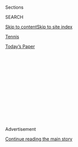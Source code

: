 <div id="app">

<div>

<div>

<div>

<div class="NYTAppHideMasthead css-1q2w90k e1suatyy0">

<div class="section css-ui9rw0 e1suatyy2">

<div class="css-eph4ug er09x8g0">

<div class="css-6n7j50">

</div>

<span class="css-1dv1kvn">Sections</span>

<div class="css-10488qs">

<span class="css-1dv1kvn">SEARCH</span>

</div>

[Skip to content](#site-content)[Skip to site index](#site-index)

</div>

<div id="masthead-section-label" class="css-1wr3we4 eaxe0e00">

[Tennis](https://www.nytimes.com/section/sports/tennis)

</div>

<div class="css-10698na e1huz5gh0">

</div>

</div>

<div id="masthead-bar-one" class="section hasLinks css-15hmgas e1csuq9d3">

<div class="css-uqyvli e1csuq9d0">

</div>

<div class="css-1uqjmks e1csuq9d1">

</div>

<div class="css-9e9ivx">

[](https://myaccount.nytimes.com/auth/login?response_type=cookie&client_id=vi)

</div>

<div class="css-1bvtpon e1csuq9d2">

[Today’s Paper](https://www.nytimes.com/section/todayspaper)

</div>

</div>

</div>

</div>

<div data-aria-hidden="false">

<div id="site-content" role="main">

<div>

<div class="css-1aor85t" style="opacity:0.000000001;z-index:-1;visibility:hidden">

<div class="css-1hqnpie">

<div class="css-epjblv">

<span class="css-17xtcya">[Tennis](/section/sports/tennis)</span><span class="css-x15j1o">|</span><span class="css-fwqvlz">After
It All, Serena Williams Still Has No. 24 In Sight</span>

</div>

<div class="css-k008qs">

<div class="css-1iwv8en">

<span class="css-18z7m18"></span>

<div>

</div>

</div>

<span class="css-1n6z4y">https://nyti.ms/3gF0fwx</span>

<div class="css-1705lsu">

<div class="css-4xjgmj">

<div class="css-4skfbu" role="toolbar" data-aria-label="Social Media Share buttons, Save button, and Comments Panel with current comment count" data-testid="share-tools">

  - 
  - 
  - 
  - 
    
    <div class="css-6n7j50">
    
    </div>

  - 

</div>

</div>

</div>

</div>

</div>

</div>

<div id="NYT_TOP_BANNER_REGION" class="css-13pd83m">

</div>

<div id="top-wrapper" class="css-1sy8kpn">

<div id="top-slug" class="css-l9onyx">

Advertisement

</div>

[Continue reading the main story](#after-top)

<div class="ad top-wrapper" style="text-align:center;height:100%;display:block;min-height:250px">

<div id="top" class="place-ad" data-position="top" data-size-key="top">

</div>

</div>

<div id="after-top">

</div>

</div>

<div>

<div id="sponsor-wrapper" class="css-1hyfx7x">

<div id="sponsor-slug" class="css-19vbshk">

Supported by

</div>

[Continue reading the main story](#after-sponsor)

<div id="sponsor" class="ad sponsor-wrapper" style="text-align:center;height:100%;display:block">

</div>

<div id="after-sponsor">

</div>

</div>

<div class="css-186x18t">

on tennis

</div>

<div class="css-1vkm6nb ehdk2mb0">

# After It All, Serena Williams Still Has No. 24 In Sight

</div>

After the coronavirus paused the tours, Williams is gearing up for the
U.S. Open, her next opportunity to tie Margaret Court’s Grand Slam
singles title record.

<div class="css-79elbk" data-testid="photoviewer-wrapper">

<div class="css-z3e15g" data-testid="photoviewer-wrapper-hidden">

</div>

<div class="css-1a48zt4 ehw59r15" data-testid="photoviewer-children">

![<span class="css-16f3y1r e13ogyst0" data-aria-hidden="true">Serena
Williams during her semifinal match against Elina Svitolina at the US
Open on September 5th,
2019.</span><span class="css-cnj6d5 e1z0qqy90" itemprop="copyrightHolder"><span class="css-1ly73wi e1tej78p0">Credit...</span><span><span>Ben
Solomon for The New York
Times</span></span></span>](https://static01.nyt.com/images/2020/08/09/sports/07tennis-serena-sub/merlin_160252602_261d1c0d-04de-4dbc-b545-949df424aa39-articleLarge.jpg?quality=75&auto=webp&disable=upscale)

</div>

</div>

<div class="css-18e8msd">

<div class="css-vp77d3 epjyd6m0">

<div class="css-hus3qt ey68jwv0" data-aria-hidden="true">

[![Christopher
Clarey](https://static01.nyt.com/images/2018/09/10/multimedia/author-christopher-clarey/author-christopher-clarey-thumbLarge.png
"Christopher Clarey")](https://www.nytimes.com/by/christopher-clarey)

</div>

<div class="css-1baulvz">

By [<span class="css-1baulvz last-byline" itemprop="name">Christopher
Clarey</span>](https://www.nytimes.com/by/christopher-clarey)

</div>

</div>

  - 
    
    <div class="css-ld3wwf e16638kd2">
    
    Published Aug. 7, 2020Updated Aug. 8, 2020,
    <span class="css-epvm6">2:54 p.m. ET</span>
    
    </div>

  - 
    
    <div class="css-4xjgmj">
    
    <div class="css-pvvomx" role="toolbar" data-aria-label="Social Media Share buttons, Save button, and Comments Panel with current comment count" data-testid="share-tools">
    
      - 
      - 
      - 
      - 
        
        <div class="css-6n7j50">
        
        </div>
    
      - 
    
    </div>
    
    </div>

</div>

</div>

<div class="section meteredContent css-1r7ky0e" name="articleBody" itemprop="articleBody">

<div class="css-1fanzo5 StoryBodyCompanionColumn">

<div class="css-53u6y8">

After her latest long and unexpected break from the sport she once
dominated, Serena Williams will return to competition next week at a new
tournament, the Top Seed Open in Lexington, Ky.

What’s different about this layoff is that Williams’s comeback to
tour-level tennis will be part of everyone else’s.

Professional players have been on hiatus because the coronavirus
pandemic shut down both the men’s and women’s circuits in early March.

“That’s the biggest difference,” Williams said during a pretournament
news conference on Saturday. “Instead of me being injured, it’s kind of
like everyone had to take a break and a pause, and it will be really fun
and interesting to see how we play. I feel like everyone has an
opportunity to actually be more fit now, because we spent so much time
at home to just kind of work on yourself and your life and your game.”

</div>

</div>

<div class="css-1fanzo5 StoryBodyCompanionColumn">

<div class="css-53u6y8">

The question is, how does<span class="css-8l6xbc evw5hdy0"> </span>this
collective break affect Williams’s chances of winning the United States
Open, the Grand Slam tournament scheduled to begin on Aug. 31?

“I think she has the same chances that she has had since the birth of
her daughter,” her coach, Patrick Mouratoglou, said in a telephone
interview from France this week before traveling to Kentucky. “She
absolutely has the level. It still depends a great deal on her whether
she wins a Grand Slam. The Covid, for me, has changed absolutely nothing
in that department.”

Mouratoglou, who has coached Williams since 2012 and helped her win 10
of her 23 Grand Slam singles titles, spent much of the pandemic break at
his academy near Nice, France, starting an exhibition league, Ultimate
Tennis Showdown, designed to particularly appeal to younger,
non-hardcore tennis fans.

But he still believes in the old guard when it comes to women’s tennis
and has remained adamant since Williams became a mother in 2017 that she
still has what it takes, even at this late stage in her career, to win
her 24th Grand Slam singles title and tie Margaret Court’s record.

She has come agonizingly close. Since returning to the tour in 2018
after a difficult childbirth, she has reached four Grand Slam finals —
two at Wimbledon and two at the U.S. Open — losing all of them in
straight sets.

</div>

</div>

<div class="css-1fanzo5 StoryBodyCompanionColumn">

<div class="css-53u6y8">

After winning her first tournament as a mother in January in Auckland,
New Zealand, she arrived with renewed momentum at this year’s Australian
Open, only to play one of her shakiest recent matches in a third-round
loss to Wang Qiang: the highest-ranked Chinese player, whom she had
overwhelmed, 6-1, 6-0, at the 2019 U.S. Open.

There were doubts about Williams’s fitness and ability to handle the
biggest moments before the pandemic, and those doubts remain as she
returns at age 38 with the U.S. Open again in her sights.

“I see myself doing it all if happens,” she said of the tennis schedule,
including the European clay-court circuit set to follow the U.S. Open.

Williams, who has a history of blood clots and has had life-threatening
pulmonary embolisms that affected her lungs, could potentially face
greater risks than an average world-class athlete if she contracts
Covid-19, the disease caused by the virus.

“I don’t have full lung capacity, so I’m not sure what would happen to
me,”<span class="css-8l6xbc evw5hdy0"> </span>she said. “I’m sure I’ll
be OK but I don’t want to find out. I have like 50 masks I travel with.
I never want to be without one.”

“

Williams,, last competed on Feb. 8, when she was upset by Anastasija
Sevastova of Latvia in a Fed Cup match.

Since then, she said she has been<span class="css-8l6xbc evw5hdy0">
</span>“a little bit of a recluse” and has mostly been at home in Palm
Beach Gardens, Fla., with her husband Alexis Ohanian and their
2-year-old daughter Olympia.

</div>

</div>

<div class="css-1fanzo5 StoryBodyCompanionColumn">

<div class="css-53u6y8">

She and Ohanian, a venture capitalist, have [invested in a National
Women’s Soccer League expansion
franchise](https://www.nytimes.com/2020/07/21/sports/soccer/angel-city-fc-nwsl.html)
in Los Angeles (Olympia is an investor, too).They also built a gym at
home and a tennis court with the U.S. Open’s new hardcourt
surface.<span class="css-8l6xbc evw5hdy0"> </span>“I go there and it’s
my own sanctuary,” she said of the court. “I was like why haven’t I done
this 20 years ago?”

Williamswas active on social media during the shutdown and [often kept
it lighthearted](https://www.instagram.com/p/CDkFg76HjNX/): singing
along to the Frozen 2 soundtrack with Olympia and posting a workout with
her older sister Venus Williams where they adopted Arnold Schwarzenegger
accents and talked about “pumping iron.”

But she also has ventured into deeper and more topical territory:
focusing on the Black Lives Matter movement and social justice.

On Instagram, [she interviewed
Ohanian](https://www.instagram.com/tv/CBHFg2fH-Uz/?hl=en) at home about
his decision in June to step down from the board of directors of Reddit,
the social network he co-founded, and to call for an African-American to
be chosen as his replacement. The conversation focused on Ohanian’s
increased awareness of his “white privilege” and his desire to “lean
into the pain” of knowing that he is “racist because of a system I
inherited.”

Williams [later interviewed Bryan
Stevenson](https://www.instagram.com/tv/CBuFfWIq4Q0/?hl=en), the founder
and executive director of the Equal Justice Initiative who has advocated
for prisoners on death row and for lowering the rate of incarceration in
the United States.

She called him “a super hero” and talked about the resistance she and
her sister faced when they arrived on tour and eventually dominated in
the early 2000s.

</div>

</div>

<div class="css-79elbk" data-testid="photoviewer-wrapper">

<div class="css-z3e15g" data-testid="photoviewer-wrapper-hidden">

</div>

<div class="css-1a48zt4 ehw59r15" data-testid="photoviewer-children">

![<span class="css-16f3y1r e13ogyst0" data-aria-hidden="true">Williams
during her finals victory against Kim Clijsters at Indian Wells, Calif.,
in 2001. Williams boycotted the event for the next 14 years after being
heavily booed in that match. Her father said he had been subjected to
racist
taunts.</span><span class="css-cnj6d5 e1z0qqy90" itemprop="copyrightHolder"><span class="css-1ly73wi e1tej78p0">Credit...</span><span>John
Mabanglo/Afp
Photo</span></span>](https://static01.nyt.com/images/2020/08/07/sports/07tennis-serena-web-3/merlin_10035020_ef7712e4-141e-45e5-ad30-b7584cca808d-articleLarge.jpg?quality=75&auto=webp&disable=upscale)

</div>

</div>

<div class="css-1fanzo5 StoryBodyCompanionColumn">

<div class="css-53u6y8">

“When Venus and I were winning every week, Grand Slam finals every time,
it wasn’t a celebration on tour,” she said, reflecting on waiting in the
locker room when Venus was playing and listening to the crowd’s
reaction.

</div>

</div>

<div class="css-1fanzo5 StoryBodyCompanionColumn">

<div class="css-53u6y8">

If Serena heard loud cheers, she said her “heart would sink” because she
knew Venus had lost a point or the match.

“But if it was complete silence, then I would be like, ‘OK, she’s
winning,’” Serena said.

The negative reaction at that early stage was certainly not all because
of race. The Williamses’ initial Grand Slam duels and finals were often,
awkward constrained occasions because the sisters were so close off the
court (as they remain) and unable to compete with their customary fire.

But Serena emphasized the challenges that come with succeeding in a
predominantly white sport.

“I played not only against my opponent,” she said. “I played against
crowds. I played against fans, and I’ve played against people, and as
things have gone on, I’ve been able to have a tremendous amount of more
fans, and it’s been a wonderful experience, but I worked really hard to
get this experience.”

Williams complained about at one stage being “underpaid”: likely a
reference to having lower off-court earnings than Maria Sharapova
earlier in her career despite having a superior record. Williams also
expressed frustration at the way her own game is sometimes
characterized.

“Tennis is a mental game and Black people are athletic,” she said,
referring to the [stereotype long held by
some](https://www.nytimes.com/2020/06/30/sports/soccer/soccer-racism-broadcasting.html)
that Black athletes succeed because of strength and athletic ability,
while their white counterparts rely on their intelligence. “So whenever
I would win, it’s like, ‘I’m so athletic.’ No, actually I use my brain a
lot more than I get credit for. I really use my brain a lot out on the
court. Yeah, I’m powerful, but the most powerful players don’t win 23
Grand Slams.”

Winning her 24th with a new generation of players rising would be
perhaps her finest achievement. The situation in which tennis finds
itself only makes the chase more intriguing.

</div>

</div>

<div class="css-1fanzo5 StoryBodyCompanionColumn">

<div class="css-53u6y8">

“If she wins this U.S. Open as her 24th, it will be the toughest Grand
Slam title I think she’s ever going to win or maybe anybody for that
matter,” said Chris Evert, the ESPN analyst and an 18-time major singles
champion.

Evert said players have long complained about the Open coming near the
end of the season when they are tired and complained about the traffic
and hectic atmosphere in New York.

“That’s a piece of cake compared to this,” she said of the 2020 Open.

</div>

</div>

<div class="css-79elbk" data-testid="photoviewer-wrapper">

<div class="css-z3e15g" data-testid="photoviewer-wrapper-hidden">

</div>

<div class="css-1a48zt4 ehw59r15" data-testid="photoviewer-children">

<div class="css-1xdhyk6 erfvjey0">

<span class="css-1ly73wi e1tej78p0">Image</span>

<div class="css-zjzyr8">

<div data-testid="lazyimage-container" style="height:251.33333333333331px">

</div>

</div>

</div>

<span class="css-16f3y1r e13ogyst0" data-aria-hidden="true">Williams
with her coach, Patrick Mouratoglou, at this year’s Australian
Open. Mouratoglou has not seen Williams in person since March but has
received regular updates on her
training.</span><span class="css-cnj6d5 e1z0qqy90" itemprop="copyrightHolder"><span class="css-1ly73wi e1tej78p0">Credit...</span><span>Scott
Barbour/EPA, via Shutterstock</span></span>

</div>

</div>

<div class="css-1fanzo5 StoryBodyCompanionColumn">

<div class="css-53u6y8">

It will not have a full-strength field. Ashleigh Barty of Australia, the
No. 1 women’s singles player, already has withdrawn. So have No. 5 Elina
Svitolina and No. 7 Kiki Bertens, and No. 2 Simona Halep is leaning that
way, too. But major threats remain. Will Williams’s deep experience and
greater familiarity with comebacks give her an added edge against her
younger opponents? Or will she lack the runway to find top gear?

She could have returned for the doubleheader later this month in New
York: the Western & Southern Open followed by the U.S. Open in a
so-called bubble with strict health and safety restrictions.

But she decided instead to give herself more matches, which came as
quite a surprise to Jon Sanders, tournament director of the new Top Seed
Open, a lower-tier WTA event.

“My initial response was, ‘This isn’t real right?’” he said this week.

Williams, ranked No. 9 in singles, is the only top 10 player in the
tournament, which will be the first tour event in North America since
the pandemic and will be played without spectators. But the field has
ample star power with No. 11 Aryna Sabalenka of Belarus, No. 14 Johanna
Konta of Britain, American teens Amanda Anisimova and Coco Gauff and the
40-year-old Venus Williams.

</div>

</div>

<div class="css-1fanzo5 StoryBodyCompanionColumn">

<div class="css-53u6y8">

During the break many players took part in exhibitions or World
TeamTennis, the mixed-gender league that played from July 12 to Aug. 2
at the Greenbrier resort in West Virginia to create a protected
environment.

Though Venus Williams and Sofia Kenin, the 21-year-old American who won
this year’s Australian Open, played the W.T.T. season, Serena chose to
continue training at home.

“I think those who have managed to get some competition will have a real
advantage, because they will be operational very quickly, if not right
away,” Mouratoglou said. “Those who have not competed for six months
will be starting a bit over, but for someone who has so much experience
like Serena, I think that will be less of a problem.”

Players should also be particularly eager and likely healthier, at least
in the short term, after using the longest break of most of their
careers to heal nagging injuries. There is still a concern that the
demands of intense competition after a long layoff could lead quickly to
new injuries.

“Match fitness is always different than fitness,” Williams said. “We’ve
been stuck at home for six months and a part of me, well every part of
me loved it actually because I haven’t been home that long since I was
literally a teenager. Even when I was pregnant I was traveling a lot.”

</div>

</div>

<div class="css-79elbk" data-testid="photoviewer-wrapper">

<div class="css-z3e15g" data-testid="photoviewer-wrapper-hidden">

</div>

<div class="css-1a48zt4 ehw59r15" data-testid="photoviewer-children">

<div class="css-1xdhyk6 erfvjey0">

<span class="css-1ly73wi e1tej78p0">Image</span>

<div class="css-zjzyr8">

<div data-testid="lazyimage-container" style="height:295.79999999999995px">

</div>

</div>

</div>

<span class="css-16f3y1r e13ogyst0" data-aria-hidden="true">Williams
congratulating Bianca Andreescu of Canada after the 2019 U.S.
Open.</span><span class="css-cnj6d5 e1z0qqy90" itemprop="copyrightHolder"><span class="css-1ly73wi e1tej78p0">Credit...</span><span>Usa
Today Uspw/USA Today Sports, via Reuters</span></span>

</div>

</div>

<div class="css-1fanzo5 StoryBodyCompanionColumn">

<div class="css-53u6y8">

Mouratoglou, often Williams’s cheerleader in chief, does acknowledge
that the opposition has played a role in her Grand Slam drought. She was
beaten by tour veterans Angelique Kerber and Halep at the last two
Wimbledons and by young talents Naomi Osaka and Bianca Andreescu at the
last two U.S. Opens.

</div>

</div>

<div class="css-1fanzo5 StoryBodyCompanionColumn">

<div class="css-53u6y8">

“They did play fabulous matches, and if they had not played as well,
Serena would have had the chance to come back,” he said. “The others are
of course progressing and are strong, and I am not trying to undervalue
them. But Serena is Serena, and the real Serena in full possession of
her powers and with a winning mind-set, the person who will stop her is
not yet born. Actually she is surely already born but she’s not ready
yet.”<span class="css-8l6xbc evw5hdy0"> </span>

For Mouratoglou, the keys for Williams to break her streak in New York
are optimum fitness, quality matches in the lead-up and the right mental
approach, likely a new mental approach.

Blocking out No. 24 is not an option.

“When you have an elephant in the room, you can say you don’t see it,
but it’s not easy to believe it,” he said.

</div>

</div>

<div>

</div>

</div>

<div>

</div>

<div>

</div>

<div>

</div>

<div>

<div id="bottom-wrapper" class="css-1ede5it">

<div id="bottom-slug" class="css-l9onyx">

Advertisement

</div>

[Continue reading the main story](#after-bottom)

<div id="bottom" class="ad bottom-wrapper" style="text-align:center;height:100%;display:block;min-height:90px">

</div>

<div id="after-bottom">

</div>

</div>

</div>

</div>

</div>

## Site Index

<div>

</div>

## Site Information Navigation

  - [© <span>2020</span> <span>The New York Times
    Company</span>](https://help.nytimes.com/hc/en-us/articles/115014792127-Copyright-notice)

<!-- end list -->

  - [NYTCo](https://www.nytco.com/)
  - [Contact
    Us](https://help.nytimes.com/hc/en-us/articles/115015385887-Contact-Us)
  - [Work with us](https://www.nytco.com/careers/)
  - [Advertise](https://nytmediakit.com/)
  - [T Brand Studio](http://www.tbrandstudio.com/)
  - [Your Ad
    Choices](https://www.nytimes.com/privacy/cookie-policy#how-do-i-manage-trackers)
  - [Privacy](https://www.nytimes.com/privacy)
  - [Terms of
    Service](https://help.nytimes.com/hc/en-us/articles/115014893428-Terms-of-service)
  - [Terms of
    Sale](https://help.nytimes.com/hc/en-us/articles/115014893968-Terms-of-sale)
  - [Site Map](https://spiderbites.nytimes.com)
  - [Help](https://help.nytimes.com/hc/en-us)
  - [Subscriptions](https://www.nytimes.com/subscription?campaignId=37WXW)

</div>

</div>

</div>

</div>
